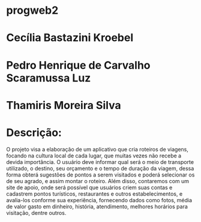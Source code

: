 # progweb2
# Cecília Bastazini Kroebel
# Pedro Henrique de Carvalho Scaramussa Luz
# Thamiris Moreira Silva
# Descrição:
   O projeto visa a elaboração de um aplicativo que cria roteiros de viagens, focando na cultura local de cada lugar, que muitas vezes não recebe a devida importância. O usuário deve informar qual será o meio de transporte utilizado, o destino, seu orçamento e o tempo de duração da viagem, dessa forma obterá sugestões de pontos a serem visitados e poderá selecionar os de seu agrado, e assim montar o roteiro. Além disso, contaremos com um site de apoio, onde será possível que usuários criem suas contas e cadastrem pontos turísticos, restaurantes e outros estabelecimentos, e avalia-los conforme sua experiência, fornecendo dados como fotos, média de valor gasto em dinheiro, história, atendimento, melhores horários para visitação, dentre outros. 
